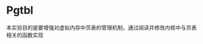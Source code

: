 # Pgtbl
本实验目的是要增强对虚拟内存中页表的管理机制，通过阅读并修改内核中与页表相关的函数实现
<!--stackedit_data:
eyJoaXN0b3J5IjpbMTI0MjYxNzE2M119
-->